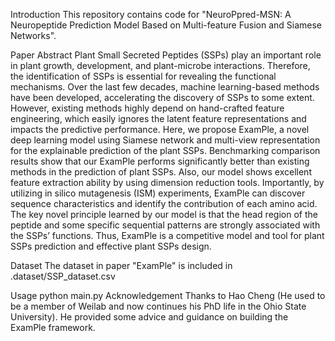 Introduction
This repository contains code for "NeuroPpred-MSN: A Neuropeptide Prediction Model Based on Multi-feature Fusion and Siamese Networks".

Paper Abstract
Plant Small Secreted Peptides (SSPs) play an important role in plant growth, development, and plant-microbe interactions. Therefore, the identification of SSPs is essential for revealing the functional mechanisms. Over the last few decades, machine learning-based methods have been developed, accelerating the discovery of SSPs to some extent. However, existing methods highly depend on hand-crafted feature engineering, which easily ignores the latent feature representations and impacts the predictive performance. Here, we propose ExamPle, a novel deep learning model using Siamese network and multi-view representation for the explainable prediction of the plant SSPs. Benchmarking comparison results show that our ExamPle performs significantly better than existing methods in the prediction of plant SSPs. Also, our model shows excellent feature extraction ability by using dimension reduction tools. Importantly, by utilizing in silico mutagenesis (ISM) experiments, ExamPle can discover sequence characteristics and identify the contribution of each amino acid. The key novel principle learned by our model is that the head region of the peptide and some specific sequential patterns are strongly associated with the SSPs’ functions. Thus, ExamPle is a competitive model and tool for plant SSPs prediction and effective plant SSPs design.

Dataset
The dataset in paper "ExamPle" is included in .dataset/SSP_dataset.csv

Usage
python main.py
Acknowledgement
Thanks to Hao Cheng (He used to be a member of Weilab and now continues his PhD life in the Ohio State University). He provided some advice and guidance on building the ExamPle framework.
